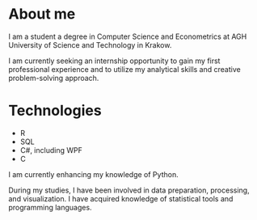 # About me

I am a student a degree in Computer Science and Econometrics at AGH University of Science and Technology in Krakow.

I am currently seeking an internship opportunity to gain my first professional experience and to utilize my analytical skills and creative problem-solving approach.

# Technologies
- R
- SQL
- C#, including WPF
- C

I am currently enhancing my knowledge of Python.

During my studies, I have been involved in data preparation, processing, and visualization. I have acquired knowledge of statistical tools and programming languages.

